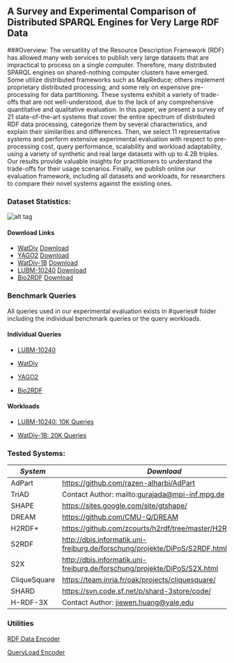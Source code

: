 ## A Survey and Experimental Comparison of Distributed SPARQL Engines for Very Large RDF Data

###Overview:
The versatility of the Resource Description Framework (RDF) has allowed many web services to publish very large datasets that are impractical to process on a single computer. Therefore, many distributed SPARQL engines on shared-nothing computer clusters have emerged. Some utilize distributed frameworks such as MapReduce; others implement proprietary distributed processing; and some rely on expensive pre-processing for data partitioning. These systems exhibit a variety of trade-offs that are not well-understood, due to the lack of any comprehensive quantitative and qualitative evaluation. 
In this paper, we present a survey of 21 state-of-the-art systems that cover the entire spectrum of distributed RDF data processing, categorize them by several characteristics, and explain their similarities and differences. Then, we select 11 representative systems and perform extensive experimental evaluation with respect to pre-processing cost, query performance, scalability and workload adaptability, using a variety of synthetic and real large datasets with up to 4.2B triples. Our results provide valuable insights for practitioners to understand the trade-offs for their usage scenarios.
Finally, we publish online our evaluation framework, including all datasets and workloads, for researchers to compare their novel systems against the existing ones.      



### Dataset Statistics:

![alt tag](https://github.com/ecrc/rdf-exp/blob/master/results/data_stats.png?raw=true)

#### Download Links
* [WatDiv](http://db.uwaterloo.ca/watdiv)  [Download](https://www.dropbox.com/s/hzctwcrjdz812ax/wsdts_100m.tar.gz?dl=0)
* [YAGO2](http://www.yago-knowledge.org) [Download](https://www.dropbox.com/s/6smvv4s3ix46tdq/yago.tar.gz?dl=0)
* [WatDiv-1B](http://db.uwaterloo.ca/watdiv) [Download](https://www.dropbox.com/s/6iyltrnxttjbo46/watdiv.1000M.tar.gz?dl=0)
* [LUBM-10240](http://swat.cse.lehigh.edu/projects/lubm/) [Download](https://www.dropbox.com/s/4ifouv5n5pa4vdk/10240_new_str.tar.gz?dl=0)
* [Bio2RDF](http://download.bio2rdf.org/release/2/release.html) [Download](https://www.dropbox.com/s/qr4y4j00add7okx/all_bio2rdf_r2_str.nt.tar.gz?dl=0)
 


### Benchmark Queries 
All queries used in our experimental evaluation exists in #queries# folder including the individual benchmark queries or the query workloads.

#### Individual Queries
* [LUBM-10240](https://github.com/ecrc/rdf-exp/tree/master/queries/individual/lubm10240/string) 

* [WatDiv](https://github.com/ecrc/rdf-exp/tree/master/queries/individual/watdiv-100m/string) 

* [YAGO2](https://github.com/ecrc/rdf-exp/tree/master/queries/individual/yago2/string)

* [Bio2RDF](https://github.com/ecrc/rdf-exp/tree/master/queries/individual/bio2rdf/string)


#### Workloads
* [LUBM-10240: 10K Queries](https://github.com/ecrc/rdf-exp/tree/master/queries/workloads/lubm10240/string/workload_10k)

* [WatDiv-1B: 20K Queries](https://github.com/ecrc/rdf-exp/tree/master/queries/workloads/watdiv-1b/string/workload_20k)

### Tested Systems:

|*System* | *Download* |
|----------|------------------|
AdPart | https://github.com/razen-alharbi/AdPart |
TriAD | Contact Author: mailto:gurajada@mpi-inf.mpg.de |
SHAPE | https://sites.google.com/site/gtshape/ |
DREAM | https://github.com/CMU-Q/DREAM |
H2RDF+ | https://github.com/zcourts/h2rdf/tree/master/H2RDF%2Bv0.2 |
S2RDF | http://dbis.informatik.uni-freiburg.de/forschung/projekte/DiPoS/S2RDF.html | 
S2X | http://dbis.informatik.uni-freiburg.de/forschung/projekte/DiPoS/S2X.html | 
CliqueSquare | https://team.inria.fr/oak/projects/cliquesquare/ |
SHARD | https://svn.code.sf.net/p/shard-3store/code/ | 
H-RDF-3X | Contact Author: jiewen.huang@yale.edu |


### Utilities
[RDF Data Encoder](https://github.com/ecrc/rdf-exp/tree/master/utilities)

[QueryLoad Encoder](https://github.com/ecrc/rdf-exp/tree/master/utilities)

